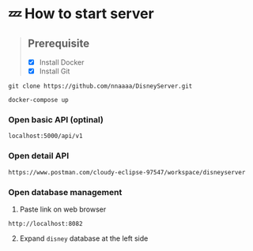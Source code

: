 # 💤 How to start server

> ## Prerequisite <br>
>
> - [x] Install Docker <br>
> - [x] Install Git

```
git clone https://github.com/nnaaaa/DisneyServer.git
```

```
docker-compose up
```



### Open basic API (optinal)

```
localhost:5000/api/v1
```

### Open detail API

```
https://www.postman.com/cloudy-eclipse-97547/workspace/disneyserver
```

### Open database management

1. Paste link on web browser

```
http://localhost:8082
```

2. Expand `disney` database at the left side
